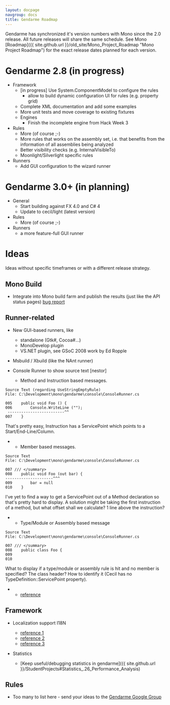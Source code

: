 ```yaml
---
layout: docpage
navgroup: docs
title: Gendarme Roadmap
---
```


Gendarme has synchronized it's version numbers with Mono since the 2.0 release. All future releases will share the same schedule. See Mono [Roadmap]({{ site.github.url }}/old_site/Mono_Project_Roadmap "Mono Project Roadmap") for the exact release dates planned for each version.

Gendarme 2.8 (in progress)
==========================

-   Framework
    -   [in progress] Use System.ComponentModel to configure the rules
        -   allow to build dynamic configuration UI for rules (e.g. property grid)
    -   Complete XML documentation and add some examples
    -   More unit tests and move coverage to existing fixtures
    -   Engines
        -   Finish the incomplete engine from Hack Week 3
-   Rules
    -   More (of course ;-)
    -   More rules that works on the assembly set, i.e. that benefits from the information of all assemblies being analyzed
    -   Better visibility checks (e.g. InternalVisibleTo)
    -   Moonlight/Silverlight specific rules
-   Runners
    -   Add GUI configuration to the wizard runner

Gendarme 3.0+ (in planning)
===========================

-   General
    -   Start building against FX 4.0 and C\# 4
    -   Update to cecil/light (latest version)
-   Rules
    -   More (of course ;-)
-   Runners
    -   a more feature-full GUI runner

Ideas
=====

Ideas without specific timeframes or with a different release strategy.

Mono Build
----------

-   Integrate into Mono build farm and publish the results (just like the API status pages) [bug report](https://bugzilla.novell.com/show_bug.cgi?id=403499)

Runner-related
--------------

-   New GUI-based runners, like
    -   standalone (Gtk\#, Cocoa\#...)
    -   MonoDevelop plugin
    -   VS.NET plugin, see GSoC 2008 work by Ed Ropple

-   Msbuild / Xbuild (like the NAnt runner)

-   Console Runner to show source text [nestor]
    -   Method and Instruction based messages.

<!-- -->

    Source Text (regarding UseStringEmptyRule)
    File: C:\Development\mono\gendarme\console\ConsoleRunner.cs
                           
    005    public void Foo () {
    006        Console.WriteLine ("");
     -------------------------^^
    007    }

That's pretty easy, Instruction has a ServicePoint which points to a Start/End-Line/Column.

-   -   Member based messages.

<!-- -->

    Source Text
    File: C:\Development\mono\gendarme\console\ConsoleRunner.cs
                           
    007 /// </summary>
    008    public void Foo (out bar) {
    ---------------------^^^
    009        bar = null        
    010    }

I've yet to find a way to get a ServicePoint out of a Method declaration so that's pretty hard to display. A solution might be taking the first instruction of a method, but what offset shall we calculate? 1 line above the instruction?

-   -   Type/Module or Assembly based message

<!-- -->

    Source Text
    File: C:\Development\mono\gendarme\console\ConsoleRunner.cs

    007 /// </summary>
    008    public class Foo {        
    009        
    010

What to display if a type/module or assembly rule is hit and no member is specified? The class header? How to identify it (Cecil has no TypeDefinition::ServicePoint property).

-   -   [reference](http://lists.ximian.com/pipermail/mono-devel-list/2006-September/020651.html)

Framework
---------

-   Localization support I18N
    -   [reference 1](http://lists.ximian.com/pipermail/mono-devel-list/2006-September/020651.html)
    -   [reference 2](http://lists.ximian.com/pipermail/mono-devel-list/2006-August/020161.html)
    -   [reference 3](http://lists.ximian.com/pipermail/mono-devel-list/2006-August/020166.html)

-   Statistics
    -   [Keep useful/debugging statistics in gendarme]({{ site.github.url }}/StudentProjects#Statistics_.26_Performance_Analysis)

Rules
-----

-   Too many to list here - send your ideas to the [Gendarme Google Group](http://groups.google.com/group/gendarme)


